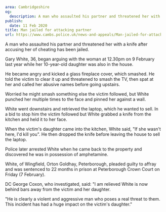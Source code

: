 ```yaml
area: Cambridgeshire
og:
  description: A man who assaulted his partner and threatened her with a knife after accusing her of cheating has been jailed.
publish:
  date: 11 Feb 2020
title: Man jailed for attacking partner
url: https://www.cambs.police.uk/news-and-appeals/Man-jailed-for-attacking-partner
```

A man who assaulted his partner and threatened her with a knife after accusing her of cheating has been jailed.

Gary White, 36, began arguing with the woman at 12.30pm on 9 February last year while her 10-year-old daughter was also in the house.

He became angry and kicked a glass fireplace cover, which smashed. He told the victim to clear it up and threatened to smash the TV, then spat at her and called her abusive names before going upstairs.

Worried he might smash something else the victim followed, but White punched her multiple times to the face and pinned her against a wall.

White went downstairs and retrieved the laptop, which he wanted to sell. In a bid to stop him the victim followed but White grabbed a knife from the kitchen and held it to her face.

When the victim's daughter came into the kitchen, White said, "If she wasn't here, I'd kill you". He then dropped the knife before leaving the house to sell the laptop.

Police later arrested White when he came back to the property and discovered he was in possession of amphetamine.

White, of Wingfield, Orton Goldhay, Peterborough, pleaded guilty to affray and was sentenced to 22 months in prison at Peterborough Crown Court on Friday (7 February).

DC George Coxon, who investigated, said: "I am relieved White is now behind bars away from the victim and her daughter.

"He is clearly a violent and aggressive man who poses a real threat to them. This incident has had a huge impact on the victim's daughter."
